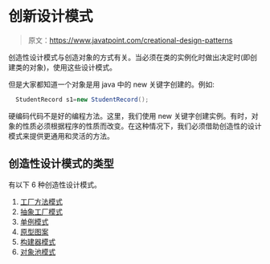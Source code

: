 # 创新设计模式

> 原文：<https://www.javatpoint.com/creational-design-patterns>

创造性设计模式与创造对象的方式有关。当必须在类的实例化时做出决定时(即创建类的对象)，使用这些设计模式。

但是大家都知道一个对象是用 java 中的 new 关键字创建的。例如:

```java
  StudentRecord s1=new StudentRecord();

```

硬编码代码不是好的编程方法。这里，我们使用 new 关键字创建实例。有时，对象的性质必须根据程序的性质而改变。在这种情况下，我们必须借助创造性的设计模式来提供更通用和灵活的方法。

## 创造性设计模式的类型

有以下 6 种创造性设计模式。

1.  [工厂方法模式](factory-method-design-pattern)
2.  [抽象工厂模式](abstract-factory-pattern)
3.  [单例模式](singleton-design-pattern-in-java)
4.  [原型图案](prototype-design-pattern)
5.  [构建器模式](builder-design-pattern)
6.  [对象池模式](object-pool-pattern)
